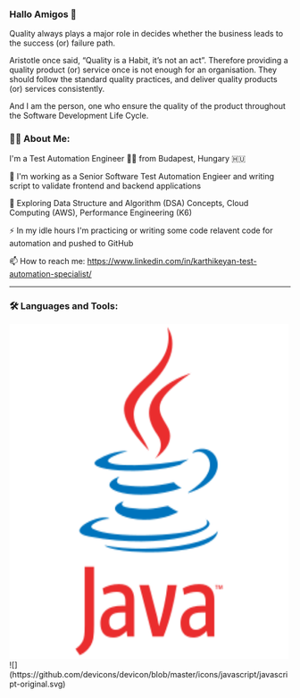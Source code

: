 ### Hallo Amigos 👋

Quality always plays a major role in decides whether the business leads to the success (or) failure path.

Aristotle once said, “Quality is a Habit, it’s not an act”. Therefore providing a quality product (or) service once is not enough for an organisation. They should follow the standard quality practices, and deliver quality products (or) services consistently. 

And I am the person, one who ensure the quality of the product throughout the Software Development Life Cycle.

### 👨‍💻 About Me:

I'm a Test Automation Engineer 👨‍🔬 from Budapest, Hungary 🇭🇺

🔭 I'm working as a Senior Software Test Automation Engieer and writing script to validate frontend and backend applications

🌱 Exploring Data Structure and Algorithm (DSA) Concepts, Cloud Computing (AWS), Performance Engineering (K6)

⚡  In my idle hours I'm practicing or writing some code relavent code for automation and pushed to GitHub

📫 How to reach me: https://www.linkedin.com/in/karthikeyan-test-automation-specialist/ 

---
### 🛠️ Languages and Tools:

<img src="https://github.com/devicons/devicon/blob/master/icons/java/java-original-wordmark.svg" alt="java" width="500" height="600">
 ![](https://github.com/devicons/devicon/blob/master/icons/javascript/javascript-original.svg)

<!--
**karthis-testlab/karthis-testlab** is a ✨ _special_ ✨ repository because its `README.md` (this file) appears on your GitHub profile.

Here are some ideas to get you started:

- 🔭 I’m currently working on ...
- 🌱 I’m currently learning ...
- 👯 I’m looking to collaborate on ...
- 🤔 I’m looking for help with ...
- 💬 Ask me about ...
- 📫 How to reach me: ...
- 😄 Pronouns: ...
- ⚡ Fun fact: ...
-->
